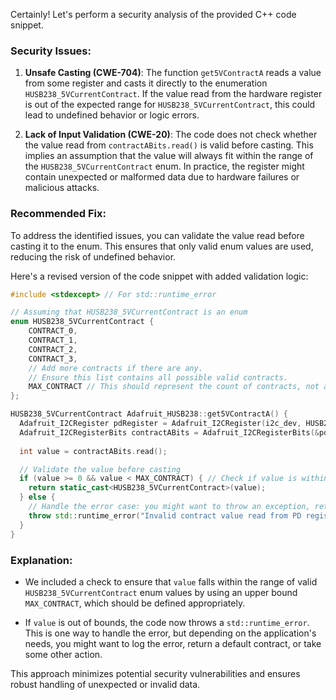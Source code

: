 Certainly! Let's perform a security analysis of the provided C++ code snippet.

### Security Issues:

1. **Unsafe Casting (CWE-704)**: The function `get5VContractA` reads a value from some register and casts it directly to the enumeration `HUSB238_5VCurrentContract`. If the value read from the hardware register is out of the expected range for `HUSB238_5VCurrentContract`, this could lead to undefined behavior or logic errors.

2. **Lack of Input Validation (CWE-20)**: The code does not check whether the value read from `contractABits.read()` is valid before casting. This implies an assumption that the value will always fit within the range of the `HUSB238_5VCurrentContract` enum. In practice, the register might contain unexpected or malformed data due to hardware failures or malicious attacks.

### Recommended Fix:

To address the identified issues, you can validate the value read before casting it to the enum. This ensures that only valid enum values are used, reducing the risk of undefined behavior.

Here's a revised version of the code snippet with added validation logic:

```cpp
#include <stdexcept> // For std::runtime_error

// Assuming that HUSB238_5VCurrentContract is an enum
enum HUSB238_5VCurrentContract {
    CONTRACT_0,
    CONTRACT_1,
    CONTRACT_2,
    CONTRACT_3,
    // Add more contracts if there are any.
    // Ensure this list contains all possible valid contracts.
    MAX_CONTRACT // This should represent the count of contracts, not a valid one.
};

HUSB238_5VCurrentContract Adafruit_HUSB238::get5VContractA() {
  Adafruit_I2CRegister pdRegister = Adafruit_I2CRegister(i2c_dev, HUSB238_PD_STATUS1);
  Adafruit_I2CRegisterBits contractABits = Adafruit_I2CRegisterBits(&pdRegister, 2, 0);  // Bottom two bits (0-1)
  
  int value = contractABits.read();

  // Validate the value before casting
  if (value >= 0 && value < MAX_CONTRACT) { // Check if value is within valid range
    return static_cast<HUSB238_5VCurrentContract>(value);
  } else {
    // Handle the error case: you might want to throw an exception, return a default value, or handle it another way
    throw std::runtime_error("Invalid contract value read from PD register.");
  }
}
```

### Explanation:

- We included a check to ensure that `value` falls within the range of valid `HUSB238_5VCurrentContract` enum values by using an upper bound `MAX_CONTRACT`, which should be defined appropriately.
  
- If `value` is out of bounds, the code now throws a `std::runtime_error`. This is one way to handle the error, but depending on the application's needs, you might want to log the error, return a default contract, or take some other action.

This approach minimizes potential security vulnerabilities and ensures robust handling of unexpected or invalid data.